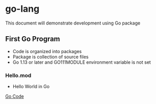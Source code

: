 # go-lang
This document will demonstrate development using Go package 

## First Go Program 
- Code is organized into packages
- Package is collection of source files 
- Go 1.13 or later and GO111MODULE environment variable is not set

### Hello.mod 
- Hello World in Go 

[Go Code](https://golang.org/doc/code) 
